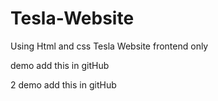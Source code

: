 # Tesla-Website
Using Html and css Tesla Website frontend only

demo add this in gitHub

2 demo add this in gitHub